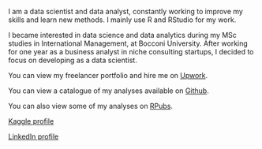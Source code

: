 I am a data scientist and data analyst, constantly working to improve my skills and learn new methods. I mainly use R and RStudio for my work.

I became interested in data science and data analytics during my MSc studies in International Management, at Bocconi University.
After working for one year as a business analyst in niche consulting startups, I decided to focus on developing as a data scientist.

You can view my freelancer portfolio and hire me on [Upwork](https://www.upwork.com/freelancers/~01756762460f175190?s=1110580752008335360).

You can view a catalogue of my analyses available on [Github](https://github.com/AhmetZamanis/ProjectCatalog).

You can also view some of my analyses on [RPubs](https://rpubs.com/AhmetZamanis/).

[Kaggle profile](https://www.kaggle.com/ahmetzamanis)

[LinkedIn profile](https://www.linkedin.com/in/ahmetzamanis/)

<!---
AhmetZamanis/AhmetZamanis is a ✨ special ✨ repository because its `README.md` (this file) appears on your GitHub profile.
You can click the Preview link to take a look at your changes.
--->
